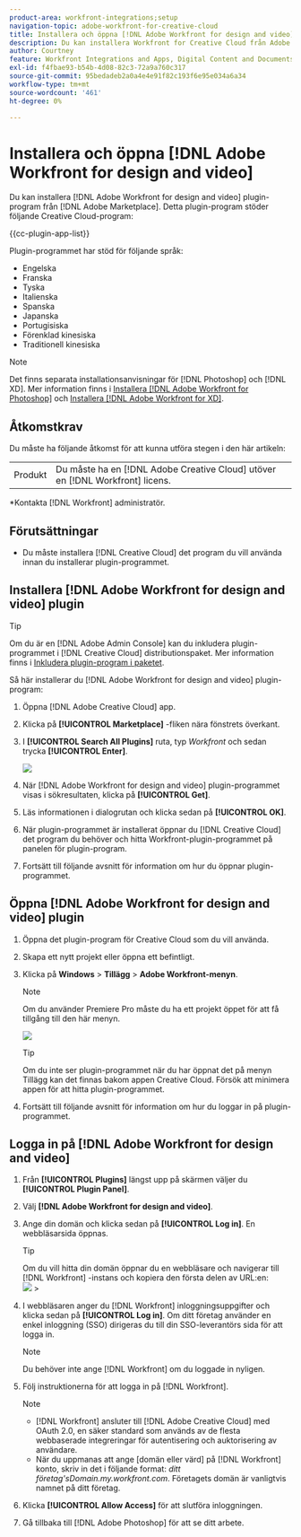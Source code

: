 ```yaml
---
product-area: workfront-integrations;setup
navigation-topic: adobe-workfront-for-creative-cloud
title: Installera och öppna [!DNL Adobe Workfront for design and video]
description: Du kan installera Workfront for Creative Cloud från Adobe Marketplace.
author: Courtney
feature: Workfront Integrations and Apps, Digital Content and Documents
exl-id: f4fbae93-b54b-4d08-82c3-72a9a760c317
source-git-commit: 95bedadeb2a0a4e4e91f82c193f6e95e034a6a34
workflow-type: tm+mt
source-wordcount: '461'
ht-degree: 0%

---
```


# Installera och öppna [!DNL Adobe Workfront for design and video]

Du kan installera [!DNL Adobe Workfront for design and video] plugin-program från [!DNL Adobe Marketplace]. Detta plugin-program stöder följande Creative Cloud-program:

{{cc-plugin-app-list}}

Plugin-programmet har stöd för följande språk:

* Engelska
* Franska
* Tyska
* Italienska
* Spanska
* Japanska
* Portugisiska
* Förenklad kinesiska
* Traditionell kinesiska

<!-- * Korean -->

>[!NOTE]
>
>Det finns separata installationsanvisningar för [!DNL Photoshop] och [!DNL XD]. Mer information finns i [Installera [!DNL Adobe Workfront for Photoshop]](/help/quicksilver/workfront-integrations-and-apps/adobe-workfront-for-creative-cloud/wf-cc-install-ps.md) och [Installera [!DNL Adobe Workfront for XD]](/help/quicksilver/workfront-integrations-and-apps/adobe-workfront-for-creative-cloud/wf-adobe-xd-install.md).


## Åtkomstkrav

Du måste ha följande åtkomst för att kunna utföra stegen i den här artikeln:

<table style="table-layout:auto"> 
 <col> 
 <col> 
 <tbody> 
 <!-- <tr> 
   <td role="rowheader">[!DNL Adobe Workfront] plan*</td> 
   <td> <p>[!UICONTROL Pro] or higher</p> </td> 
  </tr> 
  <tr data-mc-conditions=""> 
   <td role="rowheader">[!DNL Adobe Workfront] license*</td> 
   <td> <p>[!UICONTROL Work] or [!UICONTROL Plan]</p> </td> 
  </tr> -->
  <tr> 
   <td role="rowheader">Produkt</td> 
   <td>Du måste ha en [!DNL Adobe Creative Cloud] utöver en [!DNL Workfront] licens.</td> 
  </tr> 
 </tbody> 
</table>

&#42;Kontakta [!DNL Workfront] administratör.

## Förutsättningar

* Du måste installera [!DNL Creative Cloud] det program du vill använda innan du installerar plugin-programmet.

## Installera [!DNL Adobe Workfront for design and video] plugin

>[!TIP]
>
>Om du är en [!DNL Adobe Admin Console] kan du inkludera plugin-programmet i [!DNL Creative Cloud] distributionspaket. Mer information finns i [Inkludera plugin-program i paketet](https://helpx.adobe.com/in/enterprise/using/manage-extensions.html).

Så här installerar du [!DNL Adobe Workfront for design and video] plugin-program:

1. Öppna [!DNL Adobe Creative Cloud] app.
1. Klicka på **[!UICONTROL Marketplace]** -fliken nära fönstrets överkant.
1. I **[!UICONTROL Search All Plugins]** ruta, typ *Workfront* och sedan trycka **[!UICONTROL Enter]**.

   ![](assets/adobe-marketplace-350x218.png)

1. När [!DNL Adobe Workfront for design and video] plugin-programmet visas i sökresultaten, klicka på **[!UICONTROL Get]**.
1. Läs informationen i dialogrutan och klicka sedan på **[!UICONTROL OK]**.
1. När plugin-programmet är installerat öppnar du [!DNL Creative Cloud] det program du behöver och hitta Workfront-plugin-programmet på panelen för plugin-program.

   <!-- new screen -->

1. Fortsätt till följande avsnitt för information om hur du öppnar plugin-programmet.

## Öppna [!DNL Adobe Workfront for design and video] plugin

1. Öppna det plugin-program för Creative Cloud som du vill använda.

1. Skapa ett nytt projekt eller öppna ett befintligt.

1. Klicka på **Windows** > **Tillägg** > **Adobe Workfront-menyn**.

   >[!NOTE]
   >
   >Om du använder Premiere Pro måste du ha ett projekt öppet för att få tillgång till den här menyn.

   ![](assets/adobe-workfront-menu.png)


   >[!TIP]
   >
   >Om du inte ser plugin-programmet när du har öppnat det på menyn Tillägg kan det finnas bakom appen Creative Cloud. Försök att minimera appen för att hitta plugin-programmet.

1. Fortsätt till följande avsnitt för information om hur du loggar in på plugin-programmet.


## Logga in på [!DNL Adobe Workfront for design and video]

1. Från **[!UICONTROL Plugins]** längst upp på skärmen väljer du **[!UICONTROL Plugin Panel]**.
1. Välj **[!DNL Adobe Workfront for design and video]**.
1. Ange din domän och klicka sedan på **[!UICONTROL Log in]**. En webbläsarsida öppnas.

   >[!TIP]
   >
   >Om du vill hitta din domän öppnar du en webbläsare och navigerar till [!DNL Workfront] -instans och kopiera den första delen av URL:en:\
   >![](assets/domain-350x50.png)   >

1. I webbläsaren anger du [!DNL Workfront] inloggningsuppgifter och klicka sedan på **[!UICONTROL Log in]**. Om ditt företag använder en enkel inloggning (SSO) dirigeras du till din SSO-leverantörs sida för att logga in.

   >[!NOTE]
   >
   >Du behöver inte ange [!DNL Workfront] om du loggade in nyligen.

1. Följ instruktionerna för att logga in på [!DNL Workfront].

   >[!NOTE]
   >
   >* [!DNL Workfront] ansluter till [!DNL Adobe Creative Cloud] med OAuth 2.0, en säker standard som används av de flesta webbaserade integreringar för autentisering och auktorisering av användare.
   >* När du uppmanas att ange [domän eller värd] på [!DNL Workfront] konto, skriv in det i följande format: *ditt företag&#39;sDomain.my.workfront.com*. Företagets domän är vanligtvis namnet på ditt företag.


1. Klicka **[!UICONTROL Allow Access]** för att slutföra inloggningen.
1. Gå tillbaka till [!DNL Adobe Photoshop] för att se ditt arbete.

